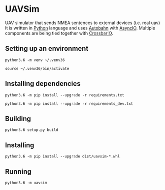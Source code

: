 # UAVSim
UAV simulator that sends NMEA sentences to external devices (i.e. real uav)
It is written in [Python](https://www.python.org/) language and uses [Autobahn](https://autobahn.readthedocs.io/en/latest/) with [AsyncIO](https://docs.python.org/3/library/asyncio.html).
Multiple components are being tied together with [CrossbarIO](https://crossbar.io/).

## Setting up an environment ##
`python3.6 -m venv ~/.venv36`

`source ~/.venv36/bin/activate`

## Installing dependencies ##
`python3.6 -m pip install --upgrade -r requirements.txt`

`python3.6 -m pip install --upgrade -r requirements_dev.txt`

## Building ##
`python3.6 setup.py build`

## Installing ##
`python3.6 -m pip install --upgrade dist/uavsim-*.whl`

## Running ##
`
python3.6 -m uavsim
`
